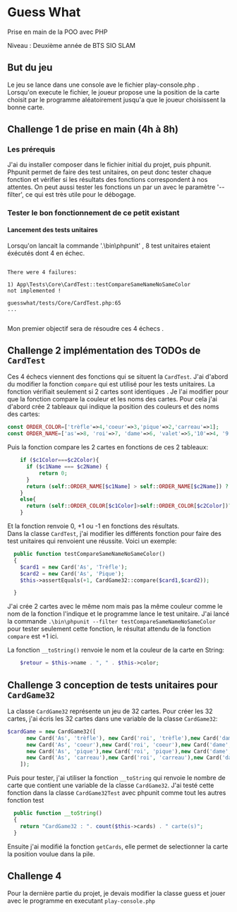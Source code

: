 # Guess What

Prise en main de la POO avec PHP

Niveau : Deuxième année de BTS SIO SLAM

## But du jeu

Le jeu se lance dans une console ave le fichier play-console.php . Lorsqu'on execute le fichier, le joueur propose une la position de la carte choisit par le programme aléatoirement jusqu'a que le joueur choisissent la bonne carte.



## Challenge 1 de prise en main (4h à 8h)

### Les prérequis
J'ai du installer composer dans le fichier initial du projet, puis phpunit. Phpunit permet de faire des test unitaires, on peut donc tester chaque fonction et vérifier si les résultats des fonctions correspondent à nos attentes. On peut aussi tester les fonctions un par un avec le paramètre '--filter', ce qui est très utile pour le débogage.


### Tester le bon fonctionnement de ce petit existant

#### Lancement des tests unitaires
  

Lorsqu'on lancait la commande '.\bin\phpunit' , 8 test unitaires etaient éxécutés dont 4 en échec.

```

There were 4 failures:

1) App\Tests\Core\CardTest::testCompareSameNameNoSameColor
not implemented !

guesswhat/tests/Core/CardTest.php:65
...


```
Mon premier objectif sera de résoudre ces 4 échecs .

## Challenge 2 implémentation des TODOs de `CardTest` 

Ces 4 échecs viennent des fonctions qui se situent la `CardTest`.
J'ai d'abord du modifier la fonction `compare` qui est utilisé pour les tests unitaires. La fonction vérifiait seulement si 2 cartes sont identiques . Je l'ai modifier pour que la fonction compare la couleur et les noms des cartes. Pour cela j'ai d'abord crée 2 tableaux qui indique la position des couleurs et des noms des cartes:

```php
const ORDER_COLOR=['trèfle'=>4,'coeur'=>3,'pique'=>2,'carreau'=>1];
const ORDER_NAME=['as'=>8, 'roi'=>7, 'dame'=>6, 'valet'=>5,'10'=>4, '9'=>3, '8'=>2, '7'=>1];

```
Puis la fonction compare les 2 cartes en fonctions de ces 2 tableaux:

```php
    if ($c1Color===$c2Color){
      if ($c1Name === $c2Name) {
          return 0;
      }
      return (self::ORDER_NAME[$c1Name] > self::ORDER_NAME[$c2Name]) ? +1 : -1;
    }
    else{
      return (self::ORDER_COLOR[$c1Color]>self::ORDER_COLOR[$c2Color])? +1 : -1;
    }
```
Et la fonction renvoie 0, +1 ou -1 en fonctions des résultats.  
Dans la classe `CardTest`, j'ai modifier les différents fonction pour faire des test unitaires qui renvoient une réussite. Voici un exemple:

```php
  public function testCompareSameNameNoSameColor()
  {
    $card1 = new Card('As', 'Trèfle');
    $card2 = new Card('As', 'Pique');
    $this->assertEquals(+1, CardGame32::compare($card1,$card2));

  }
```
J'ai crée 2 cartes avec le même nom mais pas la même couleur comme le nom de la fonction l'indique et le programme lance le test unitaire. J'ai lancé la commande `.\bin\phpunit --filter testCompareSameNameNoSameColor` pour tester seulement cette fonction, le résultat attendu de la fonction `compare` est +1 ici.

La fonction `__toString()` renvoie le nom et la couleur de la carte en String:
```php
    $retour = $this->name . ", " . $this->color;
```



## Challenge 3 conception de tests unitaires pour `CardGame32`
La classe `CardGame32` représente un jeu de 32 cartes.
Pour créer les 32 cartes, j'ai écris les 32 cartes dans une variable de la classe `CardGame32`:

```php
$cardGame = new CardGame32([
      new Card('As', 'trèfle'), new Card('roi', 'trèfle'),new Card('dame', 'trèfle'),new Card('valet', 'trèfle'),new Card('10', 'trèfle'),new Card('9', 'trèfle'),new Card('8', 'trèfle'),new Card('7', 'trèfle'),
      new Card('As', 'coeur'),new Card('roi', 'coeur'),new Card('dame', 'coeur'),new Card('valet', 'coeur'),new Card('10', 'coeur'),new Card('9', 'coeur'),new Card('8', 'coeur'),new Card('7', 'coeur'),
      new Card('As', 'pique'),new Card('roi', 'pique'),new Card('dame', 'pique'),new Card('valet', 'pique'),new Card('10', 'pique'),new Card('9', 'pique'),new Card('8', 'pique'),new Card('7', 'pique'),
      new Card('As', 'carreau'),new Card('roi', 'carreau'),new Card('dame', 'carreau'),new Card('valet', 'carreau'),new Card('10', 'carreau'),new Card('9', 'carreau'),new Card('8', 'carreau'),new Card('7', 'carreau')
    ]);  
```

Puis pour tester, j'ai utiliser la fonction `__toString` qui renvoie le nombre de carte que contient une variable de la classe `CardGame32`. J'ai testé cette fonction dans la classe `CardGame32Test` avec phpunit comme tout les autres fonction test
```php
  public function __toString()
  {
    return "CardGame32 : ". count($this->cards) . " carte(s)";
  }
```

Ensuite j'ai modifié la  fonction `getCards`, elle permet de selectionner la carte la position voulue dans la pile.

## Challenge 4 
Pour la dernière partie du projet, je devais modifier la classe guess et jouer avec le programme en executant `play-console.php`
